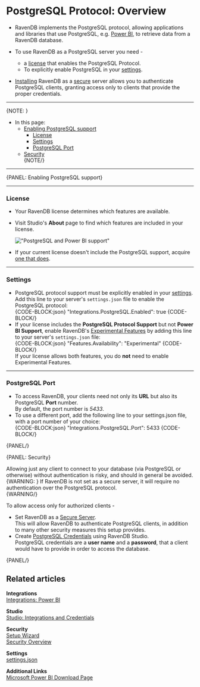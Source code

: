 ﻿# PostgreSQL Protocol: Overview

* RavenDB implements the PostgreSQL protocol, allowing applications and libraries that 
  use PostgreSQL, e.g. [Power BI](../../integrations/postgresql-protocol/power-bi), to 
  retrieve data from a RavenDB database.  

* To use RavenDB as a PostgreSQL server you need -  
   * a [license](../../start/licensing/licensing-overview) that enables the PostgreSQL Protocol.  
   * To explicitly enable PostgreSQL in your [settings](../../server/configuration/configuration-options).  

* [Installing](../../start/installation/setup-wizard) RavenDB as 
  a [secure](../../server/security/overview) server allows you to authenticate 
  PostgreSQL clients, granting access only to clients that provide the proper credentials.  

---

{NOTE: }

* In this page:  
  * [Enabling PostgreSQL support](../../integrations/postgresql-protocol/overview#enabling-postgresql-support)  
     * [License](../../integrations/postgresql-protocol/overview#license)  
     * [Settings](../../integrations/postgresql-protocol/overview#settings)  
     * [PostgreSQL Port](../../integrations/postgresql-protocol/overview#postgresql-port)  
  * [Security](../../integrations/postgresql-protocol/overview#security)  
{NOTE/}

---

{PANEL: Enabling PostgreSQL support}

---

### License

* Your RavenDB license determines which features are available.  
* Visit Studio's **About** page to find which features are included in your license.  

     !["PostgreSQL and Power BI support"](images/about-license.png "PostgreSQL and Power BI support")

* If your current license doesn't include the PostgreSQL support, acquire [one that does](https://ravendb.net/buy).  

---

### Settings

* PostgreSQL protocol support must be explicitly enabled in your [settings](../../server/configuration/configuration-options#settings.json).  
  Add this line to your server's `settings.json` file to enable the PostgreSQL protocol:  
  {CODE-BLOCK:json}
"Integrations.PostgreSQL.Enabled": true
  {CODE-BLOCK/}
* If your license includes the **PostgreSQL Protocol Support** but not 
  **Power BI Support**, enable RavenDB's [Experimental Features](../../server/configuration/core-configuration#features.availability) 
  by adding this line to your server's `settings.json` file:  
  {CODE-BLOCK:json}
"Features.Availability": "Experimental"
  {CODE-BLOCK/}  
  If your license allows both features, you do **not** need to enable Experimental Features.  

---

### PostgreSQL Port

* To access RavenDB, your clients need not only its **URL** but also its 
  PostgreSQL **Port** number.  
  By default, the port number is *5433*.  
* To use a different port, add the following line to your settings.json file, with a port number 
  of your choice:  
  {CODE-BLOCK:json}
"Integrations.PostgreSQL.Port": 5433
     {CODE-BLOCK/}

{PANEL/}

{PANEL: Security}

Allowing just any client to connect to your database (via PostgreSQL or otherwise) 
without authentication is risky, and should in general be avoided.  
{WARNING: }
If RavenDB is not set as a secure server, it will require no authentication over the PostgreSQL protocol.  
{WARNING/}

To allow access only for authorized clients -  

* Set RavenDB as a [Secure Server](../../server/security/overview).  
  This will allow RavenDB to authenticate PostgreSQL clients, in addition 
  to many other security measures this setup provides.  
* Create [PostgreSQL Credentials](../../studio/database/settings/integrations) using RavenDB Studio.  
  PostgreSQL credentials are a **user name** and a **password**, that a client 
  would have to provide in order to access the database.  

{PANEL/}

## Related articles

**Integrations**  
[Integrations: Power BI](../../integrations/postgresql-protocol/power-bi)  

**Studio**  
[Studio: Integrations and Credentials](../../studio/database/settings/integrations)  

**Security**  
[Setup Wizard](../../start/installation/setup-wizard)  
[Security Overview](../../server/security/overview)  

**Settings**  
[settings.json](../../server/configuration/configuration-options#settings.json)  

**Additional Links**  
[Microsoft Power BI Download Page](https://powerbi.microsoft.com/en-us/downloads)  



